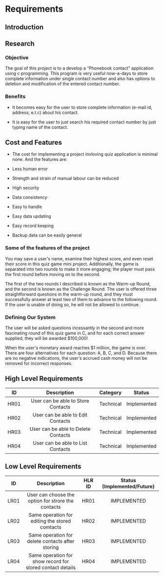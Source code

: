 # Requirements 


## Introduction 



## Research 

### Objective 

The goal of this project is to a develop a “Phonebook contact” application using c programming. This program is very useful now-a-days to store complete information under single contact number and also has options to deletion and modification of the entered contact number. 

### Benefits 

* It becomes easy for the user to store complete information (e-mail id, address, e.t.c) about his contact. 

* It is easy for the user to just search his required contact number by just typing name of the contact. 

## Cost and Features 

* The cost for implementing a project invloving quiz application is minimal none. And the features are: 

* Less human error 

* Strength and strain of manual labour can be reduced  

* High security 

* Data consistency· 

* Easy to handle 

* Easy data updating  

* Easy record keeping 

* Backup data can be easily general 

### Some of the features of the project 

You may save a user's name, examine their highest score, and even reset their score in this quiz game mini project. Additionally, the game is separated into two rounds to make it more engaging; the player must pass the first round before moving on to the second. 

The first of the two rounds I described is known as the Warm-up Round, and the second is known as the Challenge Round. The user is offered three straightforward questions in the warm-up round, and they must successfully answer at least two of them to advance to the following round. If the user is unable of doing so, he will not be allowed to continue. 

### Defining Our System 

The user will be asked questions incessantly in the second and more fascinating round of this quiz game in C, and for each correct answer supplied, they will be awarded $100,000! 

When the user's monetary award reaches $1 million, the game is over. There are four alternatives for each question: A, B, C, and D. Because there are no negative indications, the user's accrued cash money will not be removed for incorrect responses. 


## High Level Requirements
| ID | Description | Category |	Status |
|:-: |:-----------:|:--------:|:------:|
| HR01 | User can be able to Store Contacts | Technical | Implemented |
| HR02 | User can be able to Edit Contacts | Technical | Implemented |
| HR03 | User can be able to Delete Contacts | Technical | Implemented |
| HR04 | User can be able to List Contacts | Technical | Implemented |


## Low Level Requirements
| ID | Description | HLR ID | Status (Implemented/Future) |
|:-:|:-----------:|:------:|:---------------------------:|
| LR01 | User can choose the option for strore the contacts | HR01 | IMPLEMENTED |
| LR02 | Same operation for editing the stored comtacts | HR02 | IMPLEMENTED |
| LR03 | Same operation for delete contacts after storing | HR03 | IMPLEMENTED |
| LR04 | Same operation for show record for stored contact details | HR04 | IMPLEMENTED |